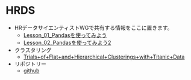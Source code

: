 # HRDS
* HRデータサイエンティストWGで共有する情報をここに置きます。
  * [Lesson_01_Pandasを使ってみよう](LessonPandas/Lesson_01_Pandasを使ってみよう.html)
  * [Lesson_02_Pandasを使ってみよう2](LessonPandas/Lesson_02_Pandasを使ってみよう2.html)
* クラスタリング
  *  [Trials+of+Flat+and+Hierarchical+Clusterings+with+Titanic+Data](Clustering/Trials+of+Flat+and+Hierarchical+Clusterings+with+Titanic+Data.html)
* リポジトリー
  * [github](https://github.com/t-magic/HRDS)
